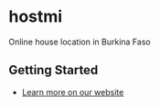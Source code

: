 # hostmi

Online house location in Burkina Faso

## Getting Started


- [Learn more on our website](https://hostmi.vercel.app)
